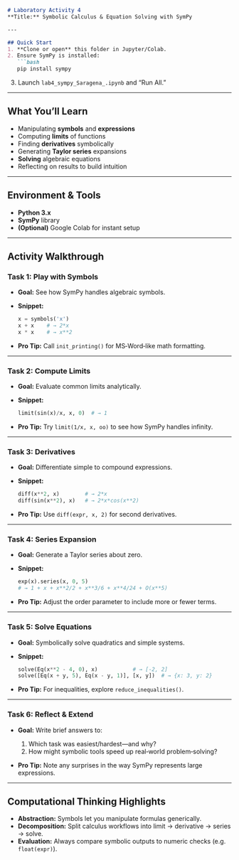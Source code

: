 ````markdown 
# Laboratory Activity 4  
**Title:** Symbolic Calculus & Equation Solving with SymPy  

---

## Quick Start  
1. **Clone or open** this folder in Jupyter/Colab.  
2. Ensure SymPy is installed:  
   ```bash
   pip install sympy
````

3. Launch `lab4_sympy_Saragena_.ipynb` and “Run All.”

---

## What You’ll Learn

* Manipulating **symbols** and **expressions**
* Computing **limits** of functions
* Finding **derivatives** symbolically
* Generating **Taylor series** expansions
* **Solving** algebraic equations
* Reflecting on results to build intuition

---

## Environment & Tools

* **Python 3.x**
* **SymPy** library
* **(Optional)** Google Colab for instant setup

---

## Activity Walkthrough

### Task 1: Play with Symbols

* **Goal:** See how SymPy handles algebraic symbols.
* **Snippet:**

  ```python
  x = symbols('x')
  x + x    # → 2*x  
  x * x    # → x**2  
  ```
* **Pro Tip:** Call `init_printing()` for MS‑Word‑like math formatting.

---

### Task 2: Compute Limits

* **Goal:** Evaluate common limits analytically.
* **Snippet:**

  ```python
  limit(sin(x)/x, x, 0)  # → 1  
  ```
* **Pro Tip:** Try `limit(1/x, x, oo)` to see how SymPy handles infinity.

---

### Task 3: Derivatives

* **Goal:** Differentiate simple to compound expressions.
* **Snippet:**

  ```python
  diff(x**2, x)        # → 2*x  
  diff(sin(x**2), x)   # → 2*x*cos(x**2)  
  ```
* **Pro Tip:** Use `diff(expr, x, 2)` for second derivatives.

---

### Task 4: Series Expansion

* **Goal:** Generate a Taylor series about zero.
* **Snippet:**

  ```python
  exp(x).series(x, 0, 5)  
  # → 1 + x + x**2/2 + x**3/6 + x**4/24 + O(x**5)  
  ```
* **Pro Tip:** Adjust the order parameter to include more or fewer terms.

---

### Task 5: Solve Equations

* **Goal:** Symbolically solve quadratics and simple systems.
* **Snippet:**

  ```python
  solve(Eq(x**2 - 4, 0), x)           # → [-2, 2]  
  solve([Eq(x + y, 5), Eq(x - y, 1)], [x, y])  # → {x: 3, y: 2}  
  ```
* **Pro Tip:** For inequalities, explore `reduce_inequalities()`.

---

### Task 6: Reflect & Extend

* **Goal:** Write brief answers to:

  1. Which task was easiest/hardest—and why?
  2. How might symbolic tools speed up real‑world problem‑solving?
* **Pro Tip:** Note any surprises in the way SymPy represents large expressions.

---

## Computational Thinking Highlights

* **Abstraction:** Symbols let you manipulate formulas generically.
* **Decomposition:** Split calculus workflows into limit → derivative → series → solve.
* **Evaluation:** Always compare symbolic outputs to numeric checks (e.g. `float(expr)`).
